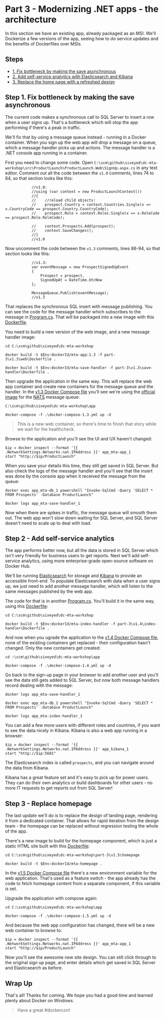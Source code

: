 # Part 3 - Modernizing .NET apps - the architecture

In this section we have an existing app, already packaged as an MSI. We'll Dockerize a few versions of the app, seeing how to do service updates and the benefits of Dockerfiles over MSIs.

## Steps

* [1. Fix bottleneck by making the save asynchronous](#1)
* [2. Add self-service analytics with Elasticsearch and Kibana](#2)
* [3. Replace the home page with a refreshed design](#3)

## <a name="1"></a>Step 1. Fix bottleneck by making the save asynchronous

The current code makes a synchronous call to SQL Server to insert a row when a user signs up. That's a bottleneck which will stop the app performing if there's a peak in traffic.

We'll fix that by using a message queue instead - running in a Docker container. When you sign up the web app will drop a message on a queue, which a message handler picks up and actions. The message handler is a .NET console app running in a container.

First you need to change some code. Open `C:\scm\github\sixeyed\dc-mta-workshop\src\ProductLaunch\ProductLaunch.Web\SignUp.aspx.cs` in any text editor. Comment out all the code between the `v1.0` comments, lines 74 to 84, so that section looks like this:

```
            //v1.0:
            //using (var context = new ProductLaunchContext())
            //{
            //    //reload child objects:
            //    prospect.Country = context.Countries.Single(x => x.CountryCode == prospect.Country.CountryCode);
            //    prospect.Role = context.Roles.Single(x => x.RoleCode == prospect.Role.RoleCode);

            //    context.Prospects.Add(prospect);
            //    context.SaveChanges();
            //}
            //v1.0
```

Now uncomment the code between the `v1.3` comments, lines 86-94, so that section looks like this:

```
            //v1.3:
            var eventMessage = new ProspectSignedUpEvent
            {
                Prospect = prospect,
                SignedUpAt = DateTime.UtcNow
            };

            MessageQueue.Publish(eventMessage);
            //v1.3
```

That replaces the synchronous SQL insert with message publishing. You can see the code for the message handler which subscribes to the message in [Program.cs](src/ProductLaunch/ProductLaunch.MessageHandlers.SaveProspect/Program.cs). That will be packaged into a new image with this [Dockerfile](part-3/v1.3/save-handler/Dockerfile).

You need to build a new version of the web image, and a new message handler image:

```
cd C:\scm\github\sixeyed\dc-mta-workshop

docker build -t $Env:dockerId/mta-app:1.3 -f part-3\v1.3\web\Dockerfile .

docker build -t $Env:dockerId/mta-save-handler -f part-3\v1.3\save-handler\Dockerfile .

```

Then upgrade the application in the same way. This will replace the web app container and create new containers for the message queue and the handler. In the [v1.3 Docker Compose file](app/docker-compose-1.3.yml) you'll see we're using the [official image](https://hub.docker.com/_/nats/) for the [NATS](https://nats.io/) message queue:

```
C:\scm\github\sixeyed\dc-mta-workshop\app

docker-compose -f .\docker-compose-1.3.yml up -d
```

> This is a new web container, so there's time to finish that story while we wait for the healthcheck.

Browse to the application and you'll see the UI and UX haven't changed:

```
$ip = docker inspect --format '{{ .NetworkSettings.Networks.nat.IPAddress }}' app_mta-app_1
start "http://$ip/ProductLaunch"
```

When you save your details this time, they still get saved in SQL Server. But also check the logs of the message handler and you'll see that the insert was done by the console app when it received the message from the queue:

```
docker exec app_mta-db_1 powershell "Invoke-SqlCmd -Query 'SELECT * FROM Prospects' -Database ProductLaunch"

docker logs app_mta-save-handler_1
```

Now when there are spikes in traffic, the message queue will smooth them out. The web app won't slow down waiting for SQL Server, and SQL Server doesn't need to scale up to deal with load.

## <a name="2"></a>Step 2 - Add self-service analytics

The app performs better now, but all the data is stored in SQL Server which isn't very friendly for business users to get reports. Next we'll add self-service analytics, using more enterprise-grade open-source software on Docker Hub.

We'll be running [Elasticsearch](https://www.elastic.co/products/elasticsearch) for storage and [Kibana](https://www.elastic.co/products/kibana) to provide an accessible front-end. To populate Elasticsearch with data when a user signs up, we just need to add another message handler, which will listen to the same messages published by the web app.

The code for that is in another [Program.cs](src/ProductLaunch/ProductLaunch.MessageHandlers.IndexProspect/Program.cs). You'll build it in the same way, using this [Dockerfile](part-3/v1.4/index-handler/Dockerfile):

```
cd C:\scm\github\sixeyed\dc-mta-workshop

docker build -t $Env:dockerId/mta-index-handler -f part-3\v1.4\index-handler\Dockerfile .

```

And now when you ugrade the application to the [v1.4 Docker Compose file](app/docker-compose-1.4.yml), none of the existing containers get replaced - their configuration hasn't changed. Only the new containers get created:

```
cd :\scm\github\sixeyed\dc-mta-workshop\app

docker-compose -f .\docker-compose-1.4.yml up -d
```

Go back to the sign-up page in your browser to add another user and you'll see the data still gets added to SQL Server, but now both message handlers record dealing with the message:

```
docker logs app_mta-save-handler_1

docker exec app_mta-db_1 powershell "Invoke-SqlCmd -Query 'SELECT * FROM Prospects' -Database ProductLaunch"

docker logs app_mta-index-handler_1
```

You can add a few more users with different roles and countries, if you want to see the data nicely in Kibana. Kibana is also a web app running in a browser:

```
$ip = docker inspect --format '{{ .NetworkSettings.Networks.nat.IPAddress }}' app_kibana_1
start "http://$ip:5601"
```

The Elasticsearch index is called `prospects`, and you can navigate around the data from Kibana. 

Kibana has a great feature set and it's easy to pick up for power users. They can do their own analytics or build dashboards for other users - no more IT requests to get reports out from SQL Server!


## <a name="3"></a>Step 3 - Replace homepage

The last update we'll do is to replace the design of landing page, rendering it from a dedicated container. That allows for rapid iteration from the design team - the homepage can be replaced without regression testing the whole of the app.

There's a new image to build for the homepage component, which is just a static HTML site built with this [Dockerfile](part-3/v1.5/homepage/Dockerfile):

```
cd C:\scm\github\sixeyed\dc-mta-workshop\part-3\v1.5\homepage

docker build -t $Env:dockerId/mta-homepage .

```
In the [v1.5 Docker Compose file](app/docker-compose-1.5.yml) there's a new environment variable for the web application. That's used as a feature switch - the app already has the code to fetch homepage content from a separate component, if this variable is set.

Upgrade the application with compose again:

```
cd C:\scm\github\sixeyed\dc-mta-workshop\app

docker-compose -f .\docker-compose-1.5.yml up -d
```

And because the web app configuration has changed, there will be a new web container to browse to:

```
$ip = docker inspect --format '{{ .NetworkSettings.Networks.nat.IPAddress }}' app_mta-app_1
start "http://$ip/ProductLaunch"
```

Now you'll see the awesome new site design. You can still click through to the original sign up page, and enter details which get saved in SQL Server and Elasticsearch as before.

## Wrap Up

That's all! Thanks for coming. We hope you had a good time and learned plenty about Docker on Windows. 

> Have a great #dockercon!
